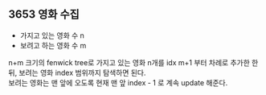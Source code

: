<h2>3653 영화 수집</h2>

- 가지고 있는 영화 수 n
- 보려고 하는 영화 수 m

n+m 크기의 fenwick tree로 가지고 있는 영화 n개를 idx m+1 부터 차례로 추가한 한 뒤, 보려는 영화 index 범위까지 탐색하면 된다.<br>
보려는 영화는 맨 앞에 오도록 현재 맨 앞 index - 1 로 계속 update 해준다.<br>
